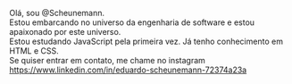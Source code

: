 Olá, sou @Scheunemann. <br>
Estou embarcando no universo da engenharia de software e estou apaixonado por este universo. <br>
Estou estudando JavaScript pela primeira vez. Já tenho conhecimento em HTML e CSS. <br>
Se quiser entrar em contato, me chame no instagram https://www.linkedin.com/in/eduardo-scheunemann-72374a23a
